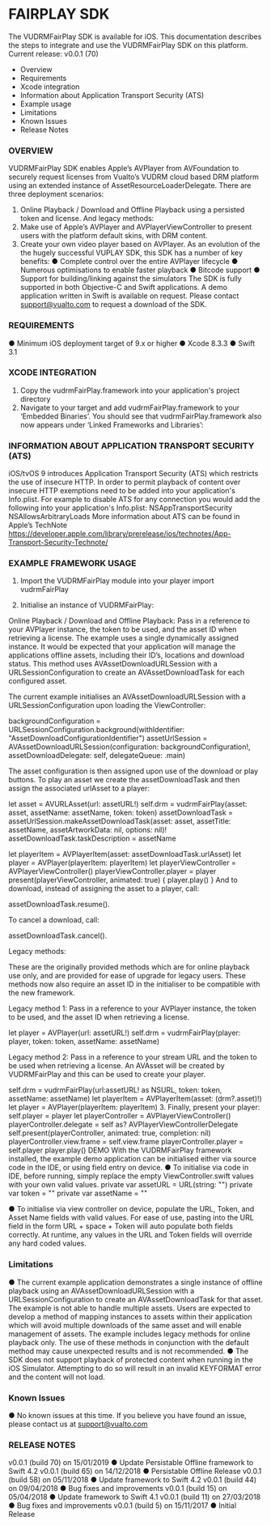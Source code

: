# FAIRPLAY SDK #

The VUDRMFairPlay SDK is available for iOS. This documentation describes the steps to integrate and use the VUDRMFairPlay SDK on this platform. 
Current release: v0.0.1 (70)

* Overview 
* Requirements 
* Xcode integration 
* Information about Application Transport Security (ATS) 
* Example usage 
* Limitations 
* Known Issues 
* Release Notes

### OVERVIEW ###

VUDRMFairPlay SDK enables Apple’s AVPlayer from AVFoundation to securely request licenses from Vualto’s VUDRM cloud based DRM platform using an extended instance of AssetResourceLoaderDelegate.
There are three deployment scenarios:
1. 	Online Playback / Download and Offline Playback using a persisted token and license.
And legacy methods:
2. 	Make use of Apple’s AVPlayer and AVPlayerViewController to present users with the platform 
default skins, with DRM content.
3. 	Create your own video player based on AVPlayer. 
As an evolution of the the hugely successful VUPLAY SDK, this SDK has a number of key benefits: 
● Complete control over the entire AVPlayer lifecycle 
● Numerous optimisations to enable faster playback 
● Bitcode support 
● Support for building/linking against the simulators 
The SDK is fully supported in both Objective-C and Swift applications. A demo application written in Swift is available on request. 
Please contact support@vualto.com to request a download of the SDK.

### REQUIREMENTS ###

● Minimum iOS deployment target of 9.x or higher 
● Xcode 8.3.3 
● Swift 3.1 

### XCODE INTEGRATION ###

1. Copy the vudrmFairPlay.framework into your application's project directory 
2. Navigate to your target and add vudrmFairPlay.framework to your ‘Embedded Binaries’. You should see that vudrmFairPlay.framework also now appears under ‘Linked Frameworks and Libraries’: 

### INFORMATION ABOUT APPLICATION TRANSPORT SECURITY (ATS) ### 
iOS/tvOS 9 introduces Application Transport Security (ATS) which restricts the use of insecure HTTP. 
In order to permit playback of content over insecure HTTP exemptions need to be added into your application's Info.plist. For example to disable ATS for any connection you would add the following into your application's Info.plist: 
<dict> 
<key>NSAppTransportSecurity</key> <dict> 
<key>NSAllowsArbitraryLoads</key> <true/>
</dict> 
</dict> 
More information about ATS can be found in Apple’s TechNote https://developer.apple.com/library/prerelease/ios/technotes/App-Transport-Security-Technote/ 

### EXAMPLE FRAMEWORK USAGE ### 

1. Import the VUDRMFairPlay module into your player import vudrmFairPlay 

2. Initialise an instance of VUDRMFairPlay:

Online Playback / Download and Offline Playback: 
Pass in a reference to your AVPlayer instance, the token to be used, and the asset ID when retrieving a license. 
The example uses a single dynamically assigned instance. It would be expected that your application will manage the applications offline assets, including their ID’s, locations and download status. This method uses AVAssetDownloadURLSession with a URLSessionConfiguration to create an AVAssetDownloadTask for each configured asset.
 
The current example initialises an AVAssetDownloadURLSession with a URLSessionConfiguration upon
loading the ViewController:
 
backgroundConfiguration = URLSessionConfiguration.background(withIdentifier: "AssetDownloadConfigurationIdentifier")
        	assetUrlSession = AVAssetDownloadURLSession(configuration: backgroundConfiguration!,
assetDownloadDelegate: self, delegateQueue: .main)
 
The asset configuration is then assigned upon use of the download or
play buttons. To play an asset we create the assetDownloadTask and then assign the associated urlAsset to a player:
 
let asset = AVURLAsset(url: assetURL!)
self.drm = vudrmFairPlay(asset: asset, assetName: assetName, token: token)
               assetDownloadTask = assetUrlSession.makeAssetDownloadTask(asset: asset, assetTitle: assetName,
assetArtworkData: nil, options: nil)!
assetDownloadTask.taskDescription = assetName
 
let playerItem = AVPlayerItem(asset: assetDownloadTask.urlAsset)
       	let player = AVPlayer(playerItem: playerItem)
       	let playerViewController = AVPlayerViewController()
       	playerViewController.player = player
       	present(playerViewController, animated: true) {
player.play()
}
And to download, instead of assigning the asset to a player, call:
 
assetDownloadTask.resume().
 
To cancel a download, call:
 
assetDownloadTask.cancel().
 
 
Legacy methods:
 
These are the originally provided methods which are for online playback use only, and are provided for ease of upgrade for legacy users. These methods now also require an asset ID in the initialiser to be compatible with the new framework.
 
Legacy method 1: Pass in a reference to your AVPlayer instance, the token to be used, and the asset ID when retrieving a license. 
 
let player = AVPlayer(url: assetURL!)
self.drm = vudrmFairPlay(player: player, token: token, assetName: assetName)
            
Legacy method 2: Pass in a reference to your stream URL and the token to be used when retrieving a license. An AVAsset will be created by VUDRMFairPlay and this can be used to create your player. 
 
self.drm = vudrmFairPlay(url:assetURL! as NSURL, token: token, assetName: assetName)
let playerItem = AVPlayerItem(asset: (drm?.asset)!)
let player = AVPlayer(playerItem: playerItem) 
3. Finally, present your player: 
self.player = player let playerController = AVPlayerViewController() playerController.delegate = self as? AVPlayerViewControllerDelegate self.present(playerController, animated: true, completion: nil) playerController.view.frame = self.view.frame playerController.player = self.player player.play() 
DEMO 
With the VUDRMFairPlay framework installed, the example demo application can be initialised either via source code in the IDE, or using field entry on device.
● To initialise via code in IDE, before running, simply replace the empty ViewController.swift values with your own valid values.
private var assetURL = URL(string: "")
    		private var token = ""
   		private var assetName = ""
 
● To initialise via view controller on device, populate the URL, Token, and Asset Name fields with valid values. For ease of use, pasting into the URL field in the form URL + space + Token will auto populate both fields correctly. At runtime, any values in the URL and Token fields will override any hard coded values. 

### Limitations ###

● The current example application demonstrates a single instance of offline playback using an AVAssetDownloadURLSession with a URLSessionConfiguration to create an AVAssetDownloadTask for that asset. The example is not able to handle multiple assets. Users are expected to develop a method of mapping instances to assets within their application which will avoid multiple downloads of the same asset and will enable management of assets.
The example includes legacy methods for online playback only. The use of these methods in conjunction with the default method may cause unexpected results and is not recommended. 
● The SDK does not support playback of protected content when running in the iOS Simulator. Attempting to do so will result in an invalid KEYFORMAT error and the content will not load. 

### Known Issues ###

● No known issues at this time. If you believe you have found an issue, please contact us at support@vualto.com 

### RELEASE NOTES ###

v0.0.1 (build 70) on 15/01/2019 
● Update Persistable Offline framework to Swift 4.2
v0.0.1 (build 65) on 14/12/2018 
● Persistable Offline  Release
v0.0.1 (build 58) on 05/11/2018
● Update framework to Swift 4.2
v0.0.1 (build 44) on 09/04/2018
● Bug fixes and improvements
v0.0.1 (build 15) on 05/04/2018
● Update framework to Swift 4.1
v0.0.1 (build 11) on 27/03/2018
● Bug fixes and improvements
v0.0.1 (build 5) on 15/11/2017 
● Initial Release

